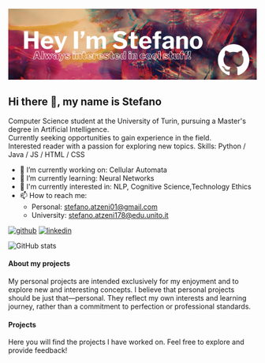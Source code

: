 ![](https://raw.githubusercontent.com/StefanoAtzeni2001/StefanoAtzeni2001/main/banner.png)
## Hi there 👋, my name is Stefano
Computer Science student at the University of Turin, pursuing a Master's degree in Artificial Intelligence.  
Currently seeking opportunities to gain experience in the field.  
Interested reader with a passion for exploring new topics. 
Skills: Python / Java / JS / HTML / CSS

- 🔭 I’m currently working on: Cellular Automata 
- 🌱 I’m currently learning: Neural Networks 
- 👀 I'm currently interested in: NLP, Cognitive Science,Technology Ethics
- 📫 How to reach me:
  - Personal: stefano.atzeni01@gmail.com
  - University: stefano.atzeni178@edu.unito.it 

[<img src='https://cdn.jsdelivr.net/npm/simple-icons@3.0.1/icons/github.svg' alt='github' height='40'>](https://github.com/StefanoAtzeni2001)  [<img src='https://cdn.jsdelivr.net/npm/simple-icons@3.0.1/icons/linkedin.svg' alt='linkedin' height='40'>](https://www.linkedin.com/in/stefano-atzeni-b050b7273//)  

![GitHub stats](https://github-readme-stats.vercel.app/api?username=StefanoAtzeni2001&show_icons=true)  

#### About my projects
My personal projects are intended exclusively for my enjoyment and to explore new and interesting concepts. I believe that personal projects should be just that—personal. They reflect my own interests and learning journey, rather than a commitment to perfection or professional standards.
#### Projects

Here you will find the projects I have worked on. Feel free to explore and provide feedback!
